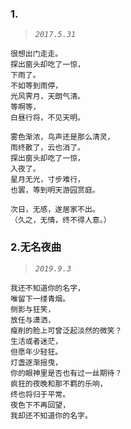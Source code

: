 ### 1.
>*`2017.5.31`*

    很想出门走走。
    探出窗头却吃了一惊，
    下雨了。
    不如等到雨停，
    光风霁月，天朗气清。
    等啊等，
    白昼行将，不见天明。

    雾色渐浓，鸟声还是那么清灵，
    雨终散了，云也消了。
    探出窗头却吃了一惊，
    入夜了。
    星月无光，寸步难行，
    也罢，等到明天游园赏庭。

    次日，无感，遂居家不出。
    （久之，无情，终不得人意。）

### 2.无名夜曲
>*`2019.9.3`*

    我还不知道你的名字，
    唯留下一缕青烟。
    侧影与狂笑，
    放任与潇洒，
    瘦削的脸上可曾泛起淡然的微笑？
    生活或者迷茫，
    但愿年少轻狂。
    灯盏逐渐摇曳，
    你的眼神里是否也有过一丝期待？
    疯狂的夜晚和那不羁的乐响，
    终也将归于平常。
    夜色下不再回望，
    我却还不知道你的名字。

